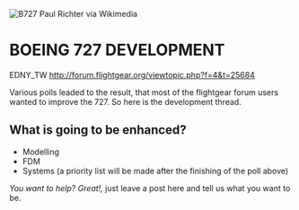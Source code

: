 ![B727 Paul Richter via Wikimedia](http://upload.wikimedia.org/wikipedia/commons/thumb/2/23/Boeing_727-LAB.jpg/800px-Boeing_727-LAB.jpg)

BOEING 727 DEVELOPMENT
==
EDNY_TW
http://forum.flightgear.org/viewtopic.php?f=4&t=25684

Various polls leaded to the result, that most of the flightgear forum users wanted to improve the 727. So here is the development thread.

What is going to be enhanced?
--

* Modelling
* FDM
* Systems (a priority list will be made after the finishing of the poll above)

*You want to help? Great!,* 
just leave a post here and tell us what you want to be.